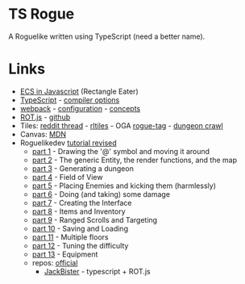 # TS Rogue #

A Roguelike written using TypeScript (need a better name).

# Links #

* [ECS in Javascript](http://vasir.net/blog/game-development/how-to-build-entity-component-system-in-javascript) (Rectangle Eater)
* [TypeScript](https://www.typescriptlang.org/index.html) - [compiler options](https://www.typescriptlang.org/docs/handbook/compiler-options.html)
* [webpack](https://webpack.js.org/) - [configuration](https://webpack.js.org/configuration) - [concepts](https://webpack.js.org/concepts)
* [ROT.js](https://ondras.github.io/rot.js/hp/) - [github](https://github.com/ondras/rot.js)
* Tiles: [reddit thread](https://www.reddit.com/r/roguelikedev/comments/436sop/roguelike_tilesets/) - [rltiles](https://github.com/statico/rltiles) - OGA [rogue-tag](https://opengameart.org/art-search-advanced?field_art_tags_tid=roguelike) - [dungeon crawl](https://opengameart.org/content/dungeon-crawl-32x32-tiles)
* Canvas: [MDN](https://developer.mozilla.org/en-US/docs/Web/API/Canvas_API/)
* Roguelikedev [tutorial revised](https://www.reddit.com/r/roguelikedev/wiki/python_tutorial_series)
  * [part 1](http://rogueliketutorials.com/libtcod/1) - Drawing the '@' symbol and moving it around
  * [part 2](http://rogueliketutorials.com/libtcod/2) - The generic Entity, the render functions, and the map
  * [part 3](http://rogueliketutorials.com/libtcod/3) - Generating a dungeon
  * [part 4](http://rogueliketutorials.com/libtcod/4) - Field of View
  * [part 5](http://rogueliketutorials.com/libtcod/5) - Placing Enemies and kicking them (harmlessly)
  * [part 6](http://rogueliketutorials.com/libtcod/6) - Doing (and taking) some damage
  * [part 7](http://rogueliketutorials.com/libtcod/7) - Creating the Interface
  * [part 8](http://rogueliketutorials.com/libtcod/8) - Items and Inventory
  * [part 9](http://rogueliketutorials.com/libtcod/9) - Ranged Scrolls and Targeting
  * [part 10](http://rogueliketutorials.com/libtcod/10) - Saving and Loading
  * [part 11](http://rogueliketutorials.com/libtcod/11) - Multiple floors
  * [part 12](http://rogueliketutorials.com/libtcod/12) - Tuning the difficulty
  * [part 13](http://rogueliketutorials.com/libtcod/13) - Equipment
  * repos: [official](https://github.com/TStand90/roguelike_tutorial_revised/tree/part1)
    * [JackBister](https://github.com/JackBister/ts-roguelike) - typescript + ROT.js


